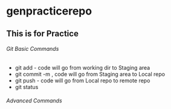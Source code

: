 # genpracticerepo

## This is for Practice

###### Git Basic Commands


- git add - code will go from working dir to Staging area
- git commit -m , code will go from Staging area to Local repo
- git push - code will go from Local repo to remote repo
- git status

###### Advanced Commands

